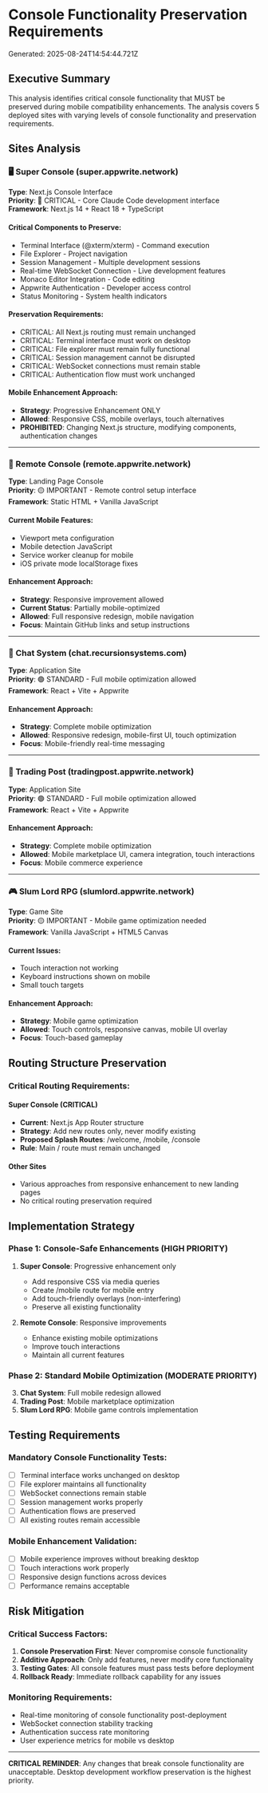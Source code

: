 # Console Functionality Preservation Requirements

Generated: 2025-08-24T14:54:44.721Z

## Executive Summary

This analysis identifies critical console functionality that MUST be preserved during mobile compatibility enhancements. The analysis covers 5 deployed sites with varying levels of console functionality and preservation requirements.

## Sites Analysis

### 🖥️ Super Console (super.appwrite.network)
**Type**: Next.js Console Interface  
**Priority**: 🔴 CRITICAL - Core Claude Code development interface  
**Framework**: Next.js 14 + React 18 + TypeScript

#### Critical Components to Preserve:
- Terminal Interface (@xterm/xterm) - Command execution
- File Explorer - Project navigation  
- Session Management - Multiple development sessions
- Real-time WebSocket Connection - Live development features
- Monaco Editor Integration - Code editing
- Appwrite Authentication - Developer access control
- Status Monitoring - System health indicators

#### Preservation Requirements:
- CRITICAL: All Next.js routing must remain unchanged
- CRITICAL: Terminal interface must work on desktop
- CRITICAL: File explorer must remain fully functional
- CRITICAL: Session management cannot be disrupted
- CRITICAL: WebSocket connections must remain stable
- CRITICAL: Authentication flow must work unchanged

#### Mobile Enhancement Approach:
- **Strategy**: Progressive Enhancement ONLY
- **Allowed**: Responsive CSS, mobile overlays, touch alternatives
- **PROHIBITED**: Changing Next.js structure, modifying components, authentication changes

---

### 🔗 Remote Console (remote.appwrite.network)
**Type**: Landing Page Console  
**Priority**: 🟡 IMPORTANT - Remote control setup interface  
**Framework**: Static HTML + Vanilla JavaScript

#### Current Mobile Features:
- Viewport meta configuration
- Mobile detection JavaScript  
- Service worker cleanup for mobile
- iOS private mode localStorage fixes

#### Enhancement Approach:
- **Strategy**: Responsive improvement allowed
- **Current Status**: Partially mobile-optimized
- **Allowed**: Full responsive redesign, mobile navigation
- **Focus**: Maintain GitHub links and setup instructions

---

### 💬 Chat System (chat.recursionsystems.com)
**Type**: Application Site  
**Priority**: 🟢 STANDARD - Full mobile optimization allowed  
**Framework**: React + Vite + Appwrite

#### Enhancement Approach:
- **Strategy**: Complete mobile optimization
- **Allowed**: Responsive redesign, mobile-first UI, touch optimization
- **Focus**: Mobile-friendly real-time messaging

---

### 🛒 Trading Post (tradingpost.appwrite.network)
**Type**: Application Site  
**Priority**: 🟢 STANDARD - Full mobile optimization allowed  
**Framework**: React + Vite + Appwrite

#### Enhancement Approach:
- **Strategy**: Complete mobile optimization
- **Allowed**: Mobile marketplace UI, camera integration, touch interactions
- **Focus**: Mobile commerce experience

---

### 🎮 Slum Lord RPG (slumlord.appwrite.network)
**Type**: Game Site  
**Priority**: 🟡 IMPORTANT - Mobile game optimization needed  
**Framework**: Vanilla JavaScript + HTML5 Canvas

#### Current Issues:
- Touch interaction not working
- Keyboard instructions shown on mobile
- Small touch targets

#### Enhancement Approach:
- **Strategy**: Mobile game optimization
- **Allowed**: Touch controls, responsive canvas, mobile UI overlay
- **Focus**: Touch-based gameplay

## Routing Structure Preservation

### Critical Routing Requirements:

#### Super Console (CRITICAL)
- **Current**: Next.js App Router structure
- **Strategy**: Add new routes only, never modify existing
- **Proposed Splash Routes**: /welcome, /mobile, /console
- **Rule**: Main / route must remain unchanged

#### Other Sites
- Various approaches from responsive enhancement to new landing pages
- No critical routing preservation required

## Implementation Strategy

### Phase 1: Console-Safe Enhancements (HIGH PRIORITY)
1. **Super Console**: Progressive enhancement only
   - Add responsive CSS via media queries
   - Create /mobile route for mobile entry
   - Add touch-friendly overlays (non-interfering)
   - Preserve all existing functionality

2. **Remote Console**: Responsive improvements
   - Enhance existing mobile optimizations
   - Improve touch interactions
   - Maintain all current features

### Phase 2: Standard Mobile Optimization (MODERATE PRIORITY)
3. **Chat System**: Full mobile redesign allowed
4. **Trading Post**: Mobile marketplace optimization
5. **Slum Lord RPG**: Mobile game controls implementation

## Testing Requirements

### Mandatory Console Functionality Tests:
- [ ] Terminal interface works unchanged on desktop
- [ ] File explorer maintains all functionality
- [ ] WebSocket connections remain stable
- [ ] Session management works properly
- [ ] Authentication flows are preserved
- [ ] All existing routes remain accessible

### Mobile Enhancement Validation:
- [ ] Mobile experience improves without breaking desktop
- [ ] Touch interactions work properly
- [ ] Responsive design functions across devices
- [ ] Performance remains acceptable

## Risk Mitigation

### Critical Success Factors:
1. **Console Preservation First**: Never compromise console functionality
2. **Additive Approach**: Only add features, never modify core functionality  
3. **Testing Gates**: All console features must pass tests before deployment
4. **Rollback Ready**: Immediate rollback capability for any issues

### Monitoring Requirements:
- Real-time monitoring of console functionality post-deployment
- WebSocket connection stability tracking
- Authentication success rate monitoring
- User experience metrics for mobile vs desktop

---

**CRITICAL REMINDER**: Any changes that break console functionality are unacceptable. Desktop development workflow preservation is the highest priority.
